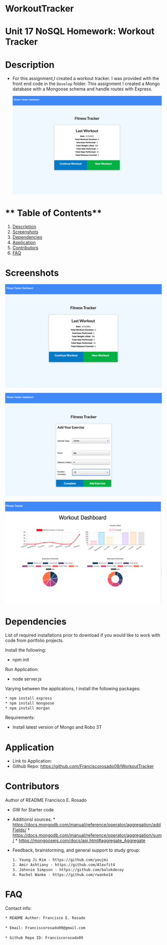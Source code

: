 # WorkoutTracker

 # Unit 17 NoSQL Homework: Workout Tracker
  

  # **Description**
  * For this assignment,I created a workout tracker. I was provided with the front end code in the `Develop` folder. This assignment I created a Mongo database with a Mongoose schema and handle routes with Express.

    ![website](./Assets/website.png)


  # ** Table of Contents**
  1. [Description](#Description)
  2. [Screenshots](#Screenshots)
  3. [Dependencies](#Dependencies)
  4. [Application](#Application)
  5. [Contributors](#Contributors)
  6. [FAQ](#FAQ)
  
  
  
  

  # **Screenshots**
   
  ![website](./Assets/website.png)

  ![add](./Assets/add.png)
  
  ![chart](./Assets/chart.png)


 
  # **Dependencies**
  List of required installations prior to download if you would like to work with code from portfolio projects.

  Install the following:

   * npm init

  Run Application:
   * node server.js

  Varying between the applications, I install the following packages:

    * npm install express
    * npm install mongoose
    * npm install morgan
  

 Requirements:
   * Install latest version of Mongo and Robo 3T

  
  
  # **Application**
  
  * Link to Application:
  * Github Repo: https://github.com/Franciscorosado09/WorkoutTracker
  
  # **Contributors**
  Author of README Francisco E. Rosado

  *  GW for Starter code
  * Additionsl sources: 
        * https://docs.mongodb.com/manual/reference/operator/aggregation/addFields/
        * https://docs.mongodb.com/manual/reference/operator/aggregation/sum/
        * https://mongoosejs.com/docs/api.html#aggregate_Aggregate

  * Feedback, brainstorming, and general support to study group:


        1. Young Ji Kim - https://github.com/youjmi
        2. Amir Ashtiany - https://github.com/Alexfit4
        3. Johnnie Simpson - https://github.com/balokdecoy
        4. Rachel Wanke - https://github.com/rwanke14
    
  
  # **FAQ**
  Contact info:

    * README Author: Francisco E. Rosado

    * Email: Franciscorosado09@gmail.com

    * Github Repo ID: Franciscorosado09

  
  
  
